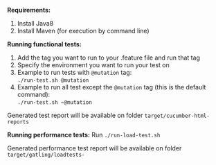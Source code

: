 **Requirements:**
1. Install Java8
2. Install Maven (for execution by command line)

**Running functional tests:**
1. Add the tag you want to run to your .feature file and run that tag
2. Specify the environment you want to run your test on
3. Example to run tests with `@mutation` tag: <br/>
`./run-test.sh @mutation`
4. Example to run all test except the `@mutation` tag (this is the default command): <br/>
`./run-test.sh ~@mutation`

Generated test report will be available on folder `target/cucumber-html-reports`

**Running performance tests:**
Run `./run-load-test.sh`

Generated performance test report will be available on folder `target/gatling/loadtests-`